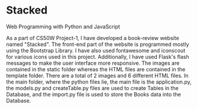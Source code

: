 # Stacked

Web Programming with Python and JavaScript

As a part of CS50W Project-1, I have developed a book-review website named "Stacked".
The front-end part of the website is programmed mostly using the Bootstrap Library. I have also used fontawesome and iconscout for various icons used in this project. Additionally, I have used Flask's flash messages to make the user interface more responsive.
The images are contained in the static folder whereas the HTML files are contained in the template folder. There are a total of 2 images and 6 different HTML files. In the main folder, where the python files lie, the main file is the application.py, the models.py and createTable.py files are used to create Tables in the Database, and the import.py file is used to store the Books data into the Database. 


